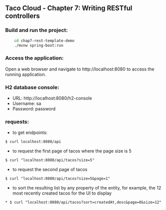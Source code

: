 ## Taco Cloud - Chapter 7: Writing RESTful controllers

### Build and run the project:
```bash
    cd chap7-rest-template-demo
    ./mvnw spring-boot:run
```
### Access the application:
Open a web browser and navigate to http://localhost:8080 to access the running application.

### H2 database console:
* URL: http://localhost:8080/h2-console
* Username: sa
* Password: password

### requests:
* to get endpoints:
```
$ curl localhost:8080/api
```
* to request the first page of tacos where the page size is 5
```
$ curl "localhost:8080/api/tacos?size=5"
```
* to request the second page of tacos
```
$ curl "localhost:8080/api/tacos?size=5&page=1"
```
* to sort the resulting list by any property of the entity, for example, the 12 most recently created tacos for the UI to display
```
* $ curl "localhost:8080/api/tacos?sort=createdAt,desc&page=0&size=12"
```